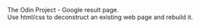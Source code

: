 The Odin Project - Google result page.<br>
Use html/css to deconstruct an existing web page and rebuild it.
